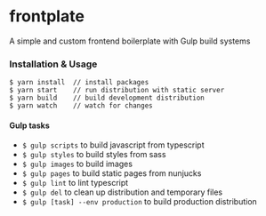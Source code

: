 # frontplate
A simple and custom frontend boilerplate with Gulp build systems


### Installation & Usage
```
$ yarn install	// install packages
$ yarn start	// run distribution with static server
$ yarn build	// build development distribution
$ yarn watch	// watch for changes
```

#### Gulp tasks
- `$ gulp scripts` to build javascript from typescript
- `$ gulp styles` to build styles from sass
- `$ gulp images` to build images
- `$ gulp pages` to build static pages from nunjucks
- `$ gulp lint` to lint typescript
- `$ gulp del` to clean up distribution and temporary files
- `$ gulp [task] --env production` to build production distribution
